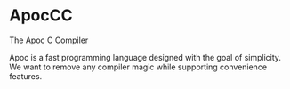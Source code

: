 # ApocCC

The Apoc C Compiler

Apoc is a fast programming language designed with the goal of simplicity.
We want to remove any compiler magic while supporting convenience features.

